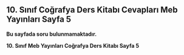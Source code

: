 ## 10. Sınıf Coğrafya Ders Kitabı Cevapları Meb Yayınları Sayfa 5

**Bu sayfada soru bulunmamaktadır.**

**10. Sınıf Meb Yayınları Coğrafya Ders Kitabı Sayfa 5**